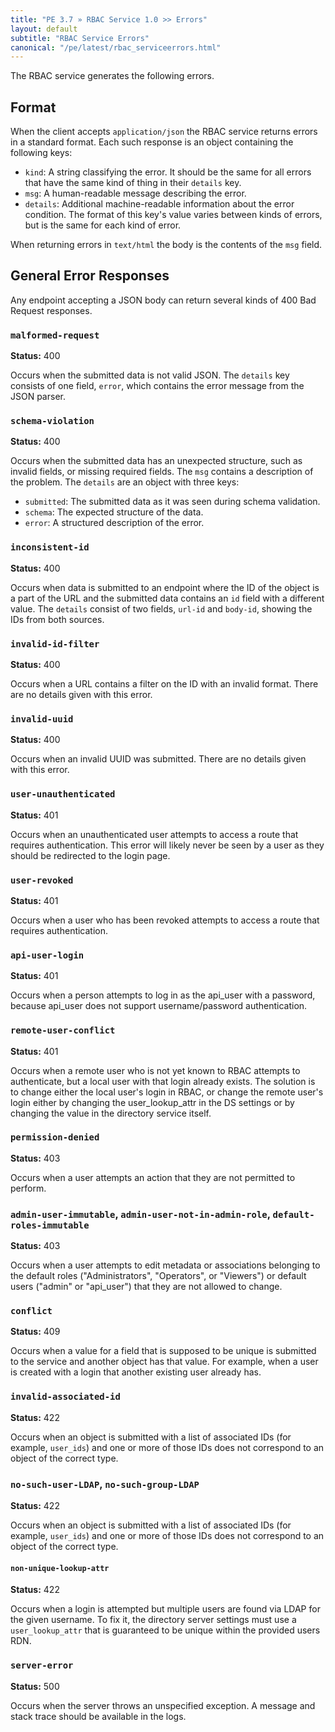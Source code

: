 ```yaml
---
title: "PE 3.7 » RBAC Service 1.0 >> Errors"
layout: default
subtitle: "RBAC Service Errors"
canonical: "/pe/latest/rbac_serviceerrors.html"
---
```


The RBAC service generates the following errors.
## Format

When the client accepts `application/json` the RBAC service returns errors in a standard format. Each such response is an object containing the following keys:

* `kind`: A string classifying the error. It should be the same for all errors that have the same kind of thing in their `details` key.
* `msg`: A human-readable message describing the error.
* `details`: Additional machine-readable information about the error condition. The format of this key's value varies between kinds of errors, but is the same for each kind of error.

When returning errors in `text/html` the body is the contents of the `msg` field.

## General Error Responses

Any endpoint accepting a JSON body can return several kinds of 400
Bad Request responses.

### `malformed-request`

**Status:** 400

Occurs when the submitted data is not valid JSON. The `details` key consists of one field, `error`, which contains the error message from the JSON parser.

### `schema-violation`

**Status:** 400

Occurs when the submitted data has an unexpected structure, such as invalid fields, or missing required fields. The `msg` contains a description of the problem. The `details` are an object with three keys:

  * `submitted`: The submitted data as it was seen during schema validation.
  * `schema`: The expected structure of the data.
  * `error`: A structured description of the error.

### `inconsistent-id`

**Status:** 400

Occurs when data is submitted to an endpoint where the ID of the object is a part of the URL and the submitted data contains an `id` field with a different value. The `details` consist of two fields, `url-id` and `body-id`, showing the IDs from both sources.

### `invalid-id-filter`

**Status:** 400

Occurs when a URL contains a filter on the ID with an invalid format. There are no details given with this error.

### `invalid-uuid`

**Status:** 400

Occurs when an invalid UUID was submitted. There are no details given with this error.

### `user-unauthenticated`

**Status:** 401

Occurs when an unauthenticated user attempts to access a route that requires authentication. This error will likely never be seen by a user as they should be redirected to the login page.

### `user-revoked`

**Status:** 401

Occurs when a user who has been revoked attempts to access a route that requires authentication.

### `api-user-login`

**Status:** 401

Occurs when a person attempts to log in as the api_user with a password, because api_user does not support username/password authentication.

### `remote-user-conflict`

**Status:** 401

Occurs when a remote user who is not yet known to RBAC attempts to authenticate, but a local user with that login already exists. The solution is to change either the local user's login in RBAC, or change the remote user's login either by changing the user_lookup_attr in the DS settings or by changing
the value in the directory service itself.

### `permission-denied`

**Status:** 403

Occurs when a user attempts an action that they are not permitted to perform.

### `admin-user-immutable`, `admin-user-not-in-admin-role`, `default-roles-immutable`

**Status:** 403

Occurs when a user attempts to edit metadata or associations belonging to
the default roles ("Administrators", "Operators", or "Viewers") or default users
("admin" or "api_user") that they are not allowed to change.

### `conflict`

**Status:** 409

Occurs when a value for a field that is supposed to be unique is
submitted to the service and another object has that value. For example, when a user is
created with a login that another existing user already has.

### `invalid-associated-id`

**Status:** 422

Occurs when an object is submitted with a list of associated IDs (for example,
`user_ids`) and one or more of those IDs does not correspond to an object of the
correct type.

### `no-such-user-LDAP`, `no-such-group-LDAP`

**Status:** 422

Occurs when an object is submitted with a list of associated IDs (for example,
`user_ids`) and one or more of those IDs does not correspond to an object of the
correct type.

#### `non-unique-lookup-attr`

**Status:** 422

Occurs when a login is attempted but multiple users are found via
LDAP for the given username. To fix it, the directory server settings
must use a `user_lookup_attr` that is guaranteed to be unique within
the provided users RDN.

### `server-error`

**Status:** 500

Occurs when the server throws an unspecified exception. A message and stack
trace should be available in the logs.
